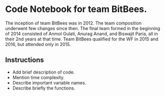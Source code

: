 # Code Notebook for team BitBees.
The inception of team BitBees was in 2012. The team composition underwent few changes since then. The final team formed in the beginning of 2014 consisted of Anmol Gulati, Anurag Anand, and Biswajit Paria, all in their 2nd years at that time. Team BitBees qualified for the WF in 2015 and 2016, but attended only in 2015.

## Instructions
* Add brief description of code.
* Mention time complexity.
* Describe important variable names.
* Describe briefly the functions.

